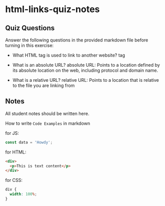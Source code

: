 # html-links-quiz-notes

## Quiz Questions

Answer the following questions in the provided markdown file before turning in this exercise:

- What HTML tag is used to link to another website?
  <a> tag

- What is an absolute URL?
  absolute URL: Points to a location defined by its absolute location on the web, including protocol and domain name.

- What is a relative URL?
  relative URL: Points to a location that is relative to the file you are linking from

## Notes

All student notes should be written here.

How to write `Code Examples` in markdown

for JS:

```javascript
const data = 'Howdy';
```

for HTML:

```html
<div>
  <p>This is text content</p>
</div>
```

for CSS:

```css
div {
  width: 100%;
}
```
